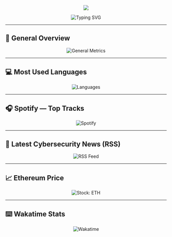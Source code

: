 <!-- Typing effect header -->
<p align="center">
  <img src="https://readme-typing-svg.demolab.com?font=Fira+Code&size=20&pause=1000&color=00FF00&center=true&vCenter=true&width=435&lines=Full+Stack+Dev+%7C+Cybersecurity+N2;Python+%7C+Bash+%7C+Linux+%7C+Docker;Security+Through+Code+%26+Curiosity" />
</p>

<!-- 🧠 Typing effect header -->
<p align="center">
  <img src="https://readme-typing-svg.demolab.com?font=Fira+Code&size=20&pause=1000&color=00FF00&center=true&vCenter=true&width=435&lines=Full+Stack+Dev+%7C+Cybersecurity+N2;Python+%7C+Bash+%7C+Linux+%7C+Docker;Security+Through+Code+%26+Curiosity" alt="Typing SVG" />
</p>

---

## 🧠 General Overview
<p align="center">
  <img src="https://metrics.lecoq.io/akiradreams?template=classic&base=header,activity,community,repositories&config.timezone=Europe%2FMadrid" alt="General Metrics" />
</p>

---

## 💻 Most Used Languages
<p align="center">
  <img src="https://metrics.lecoq.io/akiradreams?template=classic&plugin_languages=1&config.timezone=Europe%2FMadrid" alt="Languages" />
</p>

---

## 🎧 Spotify — Top Tracks
<p align="center">
  <img src="https://metrics.lecoq.io/akiradreams?template=classic&plugin_music=1&plugin_music_provider=spotify&plugin_music_user=akiradreams&plugin_music_mode=top&plugin_music_limit=9&config.timezone=Europe%2FMadrid" alt="Spotify" />
</p>

---

## 📰 Latest Cybersecurity News (RSS)
<p align="center">
  <img src="https://metrics.lecoq.io/akiradreams?template=classic&plugin_rss=1&plugin_rss_source=https%3A%2F%2Ffeeds.feedburner.com%2FTheHackersNews&plugin_rss_limit=4" alt="RSS Feed" />
</p>

---

## 📈 Ethereum Price
<p align="center">
  <img src="https://metrics.lecoq.io/akiradreams?template=classic&plugin_stock=1&plugin_stock_symbol=ETH&plugin_stock_duration=1d&plugin_stock_interval=1m" alt="Stock: ETH" />
</p>

---

## ⌨️ Wakatime Stats
<p align="center">
  <img src="https://metrics.lecoq.io/akiradreams?template=classic&plugin_wakatime=1&plugin_wakatime_user=current&plugin_wakatime_days=7&plugin_wakatime_sections=time,projects,languages,editors,os" alt="Wakatime" />
</p>
